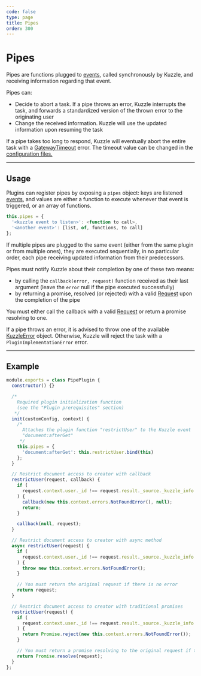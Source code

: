 ```yaml
---
code: false
type: page
title: Pipes
order: 300
---
```


# Pipes

Pipes are functions plugged to [events](/core/1/plugins/guides/events/), called synchronously by Kuzzle, and receiving information regarding that event.

Pipes can:

- Decide to abort a task. If a pipe throws an error, Kuzzle interrupts the task, and forwards a standardized version of the thrown error to the originating user
- Change the received information. Kuzzle will use the updated information upon resuming the task

<div class="alert alert-warning">If a pipe takes too long to respond, Kuzzle will eventually abort the entire task with a <a href="/plugins/1/errors/gatewaytimeouterror">GatewayTimeout</a> error. The timeout value can be changed in the <a href="/core/1/guide/guides/essentials/configuration/">configuration files.</a></div>

---

## Usage

Plugins can register pipes by exposing a `pipes` object: keys are listened [events](/core/1/plugins/guides/events/), and values are either a function to execute whenever that event is triggered, or an array of functions.

```javascript
this.pipes = {
  '<kuzzle event to listen>': <function to call>,
  '<another event>': [list, of, functions, to call]
};
```

If multiple pipes are plugged to the same event (either from the same plugin or from multiple ones), they are executed sequentially, in no particular order, each pipe receiving updated information from their predecessors.

Pipes must notify Kuzzle about their completion by one of these two means:

- by calling the `callback(error, request)` function received as their last argument (leave the `error` null if the pipe executed successfully)
- by returning a promise, resolved (or rejected) with a valid [Request](/core/1/guide/guides/essentials/request-and-response-format/) upon the completion of the pipe

<div class="alert alert-warning">You must either call the callback with a valid <a href="/core/1/guide/guides/essentials/request-and-response-format/">Request</a> or return a promise resolving to one.</div>

If a pipe throws an error, it is advised to throw one of the available [KuzzleError](/core/1/plugins/plugin-context/errors/kuzzleerror) object. Otherwise, Kuzzle will reject the task with a `PluginImplementationError` error.

---

## Example

```javascript
module.exports = class PipePlugin {
  constructor() {}

  /*
    Required plugin initialization function
    (see the "Plugin prerequisites" section)
   */
  init(customConfig, context) {
    /*
      Attaches the plugin function "restrictUser" to the Kuzzle event
      "document:afterGet"
     */
    this.pipes = {
      'document:afterGet': this.restrictUser.bind(this)
    };
  }

  // Restrict document access to creator with callback
  restrictUser(request, callback) {
    if (
      request.context.user._id !== request.result._source._kuzzle_info.author
    ) {
      callback(new this.context.errors.NotFoundError(), null);
      return;
    }

    callback(null, request);
  }

  // Restrict document access to creator with async method
  async restrictUser(request) {
    if (
      request.context.user._id !== request.result._source._kuzzle_info.author
    ) {
      throw new this.context.errors.NotFoundError();
    }

    // You must return the original request if there is no error
    return request;
  }

  // Restrict document access to creator with traditional promises
  restrictUser(request) {
    if (
      request.context.user._id !== request.result._source._kuzzle_info.author
    ) {
      return Promise.reject(new this.context.errors.NotFoundError());
    }

    // You must return a promise resolving to the original request if there is no error
    return Promise.resolve(request);
  }
};
```

